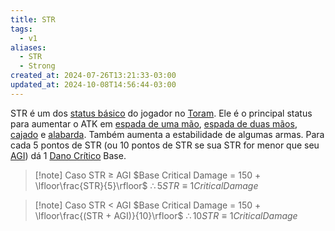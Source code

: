```yaml
---
title: STR
tags:
  - v1
aliases:
  - STR
  - Strong
created_at: 2024-07-26T13:21:33-03:00
updated_at: 2024-10-08T14:56:44-03:00
---
```


STR é um dos [status básico](../26/Toram_Status_basico.md) do jogador no [Toram](../../../../atomos/2024/07/26/Toram.md). Ele é o principal status para aumentar o ATK em [espada de uma mão](../../../../entrada/2024/07/12/Toram_One_Handed_Sword.md), [espada de duas mãos](../../../../entrada/2024/07/09/Toram_Two_Handed_Sword.md), [cajado](../../../../entrada/2024/07/09/Toram_Staff.md) e [alabarda](../../../../entrada/2024/07/09/Toram_Halberd.md). Também aumenta a estabilidade de algumas armas. Para cada 5 pontos de STR (ou 10 pontos de STR se sua STR for menor que seu [AGI](../../../../entrada/2024/07/09/Toram_AGI.md)) dá 1 [Dano Crítico](../../../../atomos/2024/07/10/Toram_Dano_Critico.md) Base.

> [!note] Caso STR $\ge$ AGI
> $Base Critical Damage = 150 + \lfloor\frac{STR}{5}\rfloor$
> $\therefore 5 STR \equiv 1 Critical Damage$

> [!note] Caso STR < AGI
> $Base Critical Damage = 150 + \lfloor\frac{(STR + AGI)}{10}\rfloor$
> $\therefore 10 STR \equiv 1 Critical Damage$
  